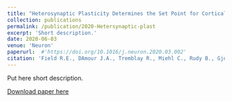 ```yaml
---
title: "Heterosynaptic Plasticity Determines the Set Point for Cortical Excitatory-Inhibitory Balance"
collection: publications
permalink: /publication/2020-Hetersynaptic-plast
excerpt: 'Short description.'
date: 2020-06-03
venue: 'Neuron'
paperurl:  #'https://doi.org/10.1016/j.neuron.2020.03.002'
citation: 'Field R.E., DAmour J.A., Tremblay R., Miehl C., Rudy B., Gjorgjieva J., Froemke R.C. (2020). &quot;Heterosynaptic Plasticity Determines the Set Point for Cortical Excitatory-Inhibitory Balance .&quot; <i>Neuron</i>. 106(5):842-854.e4.'
---
```

Put here short description.

[Download paper here](https://doi.org/10.1016/j.neuron.2020.03.002)


